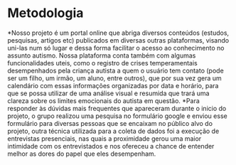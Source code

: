  # Metodologia 
 
 *Nosso projeto é um portal online que abriga diversos conteúdos (estudos, pesquisas, artigos etc) publicados em diversas outras plataformas, visando uni-las num só lugar e dessa forma facilitar o acesso ao conhecimento no assunto autismo. Nossa plataforma conta também com algumas funcionalidades uteis, como o registro de crises temperamentais desempenhados pela criança autista a quem o usuário tem contato (pode ser um filho, um irmão, um aluno, entre outros), que por sua vez gera um calendário com essas informações organizadas por data e horário, para que se possa utilizar de uma análise visual e resumida que trará uma clareza sobre os limites emocionais do autista em questão.
 *Para responder às dúvidas mais frequentes que apareceram durante o inicio do projeto, o grupo realizou uma pesquisa no formulário google e enviou esse formulário para diversas pessoas que se encaixam no público alvo do projeto, outra técnica utilizada para a coleta de dados foi a execução de entrevistas presenciais, nas quais a proximidade gerou uma maior intimidade com os entrevistados e nos ofereceu a chance de entender melhor as dores do papel que eles desempenham. 
